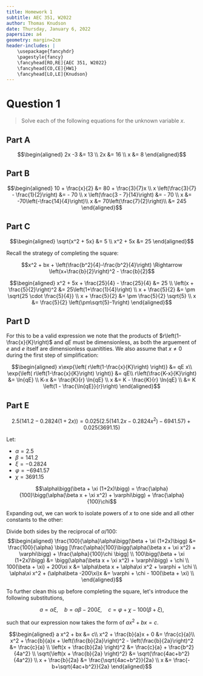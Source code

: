 ```yaml
---
title: Homework 1
subtitle: AEC 351, W2022
author: Thomas Knudson
date: Thursday, January 6, 2022
papersize: a4
geometry: margin=2cm
header-includes: |
    \usepackage{fancyhdr}
    \pagestyle{fancy}
    \fancyhead[RO,RE]{AEC 351, W2022}
    \fancyhead[CO,CE]{HW1}
    \fancyhead[LO,LE]{Knudson}
---
```


# Question 1

> Solve each of the following equations for the unknown variable $x$.

## Part A

$$\begin{aligned}
2x -3 &= 13 \\
2x &= 16 \\
x &= 8
\end{aligned}$$

## Part B

$$\begin{aligned}
10 + \frac{x}{2} &= 80 + \frac{3}{7}x \\
x \left(\frac{3}{7} - \frac{1}{2}\right) &= - 70 \\
x \left(\frac{3 - 7}{14}\right) &= - 70 \\
x &= -70\left(-\frac{14}{4}\right)\\
x &= 70\left(\frac{7}{2}\right)\\
&= 245
\end{aligned}$$

## Part C

$$\begin{aligned}
\sqrt{x^2 + 5x} &= 5 \\
x^2 + 5x &= 25
\end{aligned}$$

Recall the strategy of completing the square:

$$x^2 + bx + \left(\frac{b^2}{4}-\frac{b^2}{4}\right) \Rightarrow \left(x+\frac{b}{2}\right)^2 - \frac{b}{2}$$

$$\begin{aligned}
x^2 + 5x + \frac{25}{4} - \frac{25}{4} &= 25 \\
\left(x + \frac{5}{2}\right)^2 &= 25\left(1+\frac{1}{4}\right) \\
x + \frac{5}{2} &= \pm \sqrt{25 \cdot \frac{5}{4}} \\
x + \frac{5}{2} &= \pm \frac{5}{2} \sqrt{5} \\
x &= \frac{5}{2} \left(\pm\sqrt{5}-1\right)
\end{aligned}$$

## Part D

For this to be a valid expression we note that the products of $r\left(1-\frac{x}{K}\right)$ and $qE$ must be dimensionless, as both the arguement of $e$ and $e$ itself are dimensionless quanitities. We also assume that $x\neq 0$ during the first step of simplification:

$$\begin{aligned}
x\exp{\left( r\left(1-\frac{x}{K}\right) \right)} &= qE x\\
\exp{\left( r\left(1-\frac{x}{K}\right) \right)} &= qE\\
r\left(\frac{K-x}{K}\right) &= \ln{qE} \\
K-x &= \frac{K}{r} \ln{qE} \\
x &= K - \frac{K}{r} \ln{qE} \\
 &= K \left(1 - \frac{\ln{qE}}{r}\right)
\end{aligned}$$

## Part E

$$2.5\bigg(141.2 - 0.2824 (1+2x)\bigg) = 0.025\bigg(2.5(141.2x-0.2824x^2)-6941.57\bigg) + 0.025(3691.15)$$

Let:
 - $\alpha = 2.5$
 - $\beta = 141.2$
 - $\xi = -0.2824$
 - $\varphi = -6941.57$
 - $\chi = 3691.15$

$$\alpha\bigg(\beta + \xi (1+2x)\bigg) = \frac{\alpha}{100}\bigg(\alpha(\beta x + \xi x^2) + \varphi\bigg) + \frac{\alpha}{100}\chi$$

Expanding out, we can work to isolate powers of $x$ to one side and all other constants to the other:

Divide both sides by the reciprocal of $\alpha/100$:
$$\begin{aligned}
\frac{100}{\alpha}\alpha\bigg(\beta + \xi (1+2x)\bigg) &= \frac{100}{\alpha} \bigg [\frac{\alpha}{100}\bigg(\alpha(\beta x + \xi x^2) + \varphi\bigg) + \frac{\alpha}{100}\chi \bigg] \\
100\bigg(\beta + \xi (1+2x)\bigg) &= \bigg(\alpha(\beta x + \xi x^2) + \varphi\bigg) + \chi \\
100(\beta + \xi) + 200\xi x &= \alpha\beta x + \alpha\xi x^2 + \varphi + \chi \\
\alpha\xi x^2 + (\alpha\beta -200\xi)x &= \varphi + \chi - 100(\beta + \xi) \\
\end{aligned}$$

To further clean this up before completing the square, let's introduce the following substitutions,

$$a = \alpha\xi, \quad b = \alpha\beta - 200\xi, \quad c=\varphi+\chi-100(\beta+\xi),$$

such that our expression now takes the form of $a x^2 + bx = c$.

$$\begin{aligned}
a x^2 + bx &= c\\
x^2 + \frac{b}{a}x + 0 &= \frac{c}{a}\\
x^2 + \frac{b}{a}x + \left(\frac{b}{2a}\right)^2 - \left(\frac{b}{2a}\right)^2 &= \frac{c}{a} \\
\left(x + \frac{b}{2a} \right)^2 &= \frac{c}{a} + \frac{b^2}{4a^2} \\
\sqrt{\left(x + \frac{b}{2a} \right)^2} &= \sqrt{\frac{4ac+b^2}{4a^2}} \\
x + \frac{b}{2a} &= \frac{\sqrt{4ac+b^2}}{2a} \\
x &= \frac{-b+\sqrt{4ac+b^2}}{2a}
\end{aligned}$$
